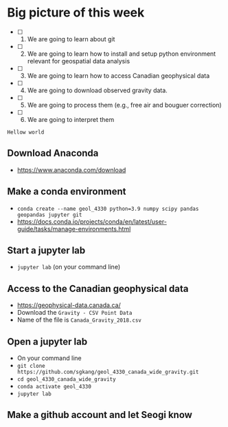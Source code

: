 # Big picture of this week

- [ ] 1. We are going to learn about git
- [ ] 2. We are going to learn how to install and setup python environment relevant for geospatial data analysis
- [ ] 3. We are going to learn how to access Canadian geophysical data 
- [ ] 4. We are going to download observed gravity data. 
- [ ] 5. We are going to process them (e.g., free air and bouguer correction)
- [ ] 6. We are going to interpret them



`Hellow world`


## Download Anaconda
- https://www.anaconda.com/download

## Make a conda environment
- `conda create --name geol_4330 python=3.9 numpy scipy pandas geopandas jupyter git`
- https://docs.conda.io/projects/conda/en/latest/user-guide/tasks/manage-environments.html

## Start a jupyter lab
- `jupyter lab` (on your command line)

## Access to the Canadian geophysical data

- https://geophysical-data.canada.ca/
- Download the `Gravity - CSV Point Data`
- Name of the file is `Canada_Gravity_2018.csv`

## Open a jupyter lab
- On your command line
- `git clone https://github.com/sgkang/geol_4330_canada_wide_gravity.git`
- `cd geol_4330_canada_wide_gravity`
- `conda activate geol_4330`
- `jupyter lab`

## Make a github account and let Seogi know
